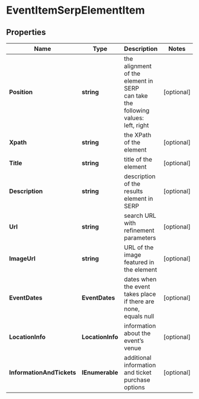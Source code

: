 # EventItemSerpElementItem


## Properties

| Name | Type | Description | Notes |
|------------ | ------------- | ------------- | -------------|
**Position** | **string** | the alignment of the element in SERP<br>can take the following values:<br>left, right |[optional]|
**Xpath** | **string** | the XPath of the element |[optional]|
**Title** | **string** | title of the element |[optional]|
**Description** | **string** | description of the results element in SERP |[optional]|
**Url** | **string** | search URL with refinement parameters |[optional]|
**ImageUrl** | **string** | URL of the image featured in the element |[optional]|
**EventDates** | **EventDates** | dates when the event takes place<br>if there are none, equals null |[optional]|
**LocationInfo** | **LocationInfo** | information about the event’s venue |[optional]|
**InformationAndTickets** | **IEnumerable<InformationAndTicketsElement>** | additional information and ticket purchase options |[optional]|